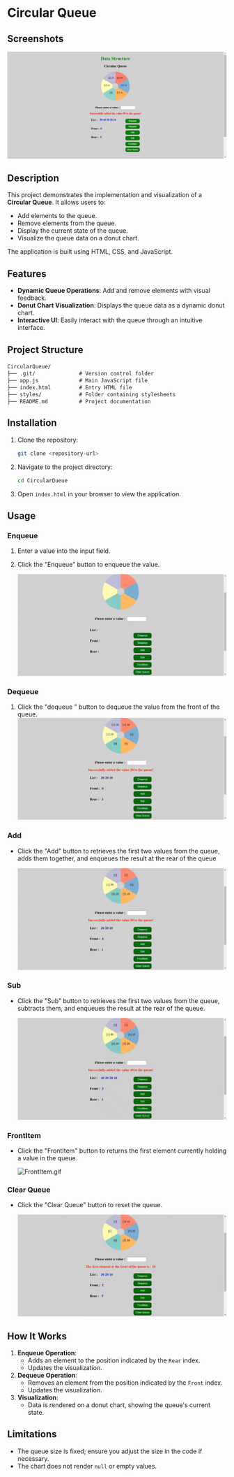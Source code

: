 # Circular Queue

## Screenshots

![image.png](./Doc/image.png)

## Description

This project demonstrates the implementation and visualization of a **Circular Queue**. It allows users to:

- Add elements to the queue.
- Remove elements from the queue.
- Display the current state of the queue.
- Visualize the queue data on a donut chart.

The application is built using HTML, CSS, and JavaScript.

## Features

- **Dynamic Queue Operations**: Add and remove elements with visual feedback.
- **Donut Chart Visualization**: Displays the queue data as a dynamic donut chart.
- **Interactive UI**: Easily interact with the queue through an intuitive interface.

## Project Structure

```
CircularQueue/
├── .git/              # Version control folder
├── app.js             # Main JavaScript file
├── index.html         # Entry HTML file
├── styles/            # Folder containing stylesheets
├── README.md          # Project documentation

```

## Installation

1. Clone the repository:
    
    ```bash
    git clone <repository-url>
    
    ```
    
2. Navigate to the project directory:
    
    ```bash
    cd CircularQueue
    
    ```
    
3. Open `index.html` in your browser to view the application.

## Usage

### Enqueue

1. Enter a value into the input field.
2. Click the "Enqueue" button to enqueue the value.
    
    ![Enqueue.gif](./Doc/Enqueue.gif)
    

### Dequeue

1. Click the "dequeue " button to dequeue the value from the front of the queue.
    ![Dequeue.gif](./Doc/Dequeue.gif)
### Add

- Click the "Add" button to retrieves the first two values from the queue, adds them together, and enqueues the result at the rear of the queue
    
    ![Add.gif](./Doc/Add.gif)
    

### Sub

- Click the "Sub" button to retrieves the first two values from the queue, subtracts them, and enqueues the result at the rear of the queue.
    
    ![Sub.gif](./Doc/Sub.gif)
    

### FrontItem

- Click the "FrontItem" button to returns the first element currently holding a value in the queue.
    
    ![FrontItem.gif](./Doc/FrontItem.gif)
    

### Clear Queue

- Click the "Clear Queue" button to reset the queue.
    
    ![ClearQueue.gif](./Doc/ClearQueue.gif)
    

## How It Works

1. **Enqueue Operation**:
    - Adds an element to the position indicated by the `Rear` index.
    - Updates the visualization.
2. **Dequeue Operation**:
    - Removes an element from the position indicated by the `Front` index.
    - Updates the visualization.
3. **Visualization**:
    - Data is rendered on a donut chart, showing the queue's current state.

## Limitations

- The queue size is fixed; ensure you adjust the size in the code if necessary.
- The chart does not render `null` or empty values.
